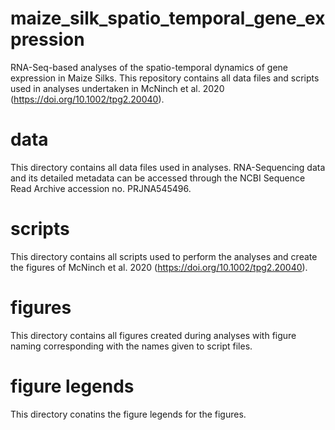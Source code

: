 # maize_silk_spatio_temporal_gene_expression
RNA-Seq-based analyses of the spatio-temporal dynamics of gene expression in Maize Silks. This repository contains all data files and scripts used in analyses undertaken in McNinch et al. 2020 (https://doi.org/10.1002/tpg2.20040).
# data
This directory contains all data files used in analyses. RNA-Sequencing data and its detailed metadata can be accessed through the NCBI Sequence Read Archive accession no. PRJNA545496.
# scripts
This directory contains all scripts used to perform the analyses and create the figures of McNinch et al. 2020 (https://doi.org/10.1002/tpg2.20040).
# figures
This directory contains all figures created during analyses with figure naming corresponding with the names given to script files.
# figure legends
This directory conatins the figure legends for the figures.
